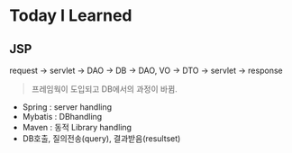 Today I Learned
===============


## JSP


request -> servlet -> DAO -> DB -> DAO, VO -> DTO -> servlet -> response

 
> 프레임웍이 도입되고 DB에서의 과정이 바뀜.


* Spring : server handling
* Mybatis : DBhandling
* Maven : 동적 Library handling
* DB호출, 질의전송(query), 결과받음(resultset)

